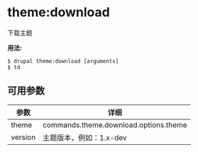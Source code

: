 # theme:download
下载主题

**用法:**
```
$ drupal theme:download [arguments]
$ td  
```

## 可用参数
参数 | 详细
---------|-------------
theme | commands.theme.download.options.theme
version | 主题版本，例如：1.x-dev
